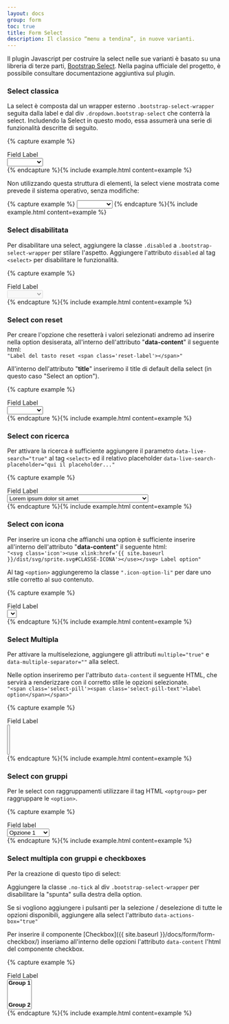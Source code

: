 ```yaml
---
layout: docs
group: form
toc: true
title: Form Select
description: Il classico “menu a tendina”, in nuove varianti.
---
```


Il plugin Javascript per costruire la select nelle sue varianti è basato su una libreria di terze parti, [Bootstrap Select](https://developer.snapappointments.com/bootstrap-select/). Nella pagina ufficiale del progetto, è possibile consultare documentazione aggiuntiva sul plugin.

### Select classica

La select è composta dal un wrapper esterno `.bootstrap-select-wrapper` seguita dalla label e dal div `.dropdown.bootstrap-select` che conterrà la select. Includendo la Select in questo modo, essa assumerà una serie di funzionalità descritte di seguito.

{% capture example %}
<div class="bootstrap-select-wrapper">
   <label>Field Label</label>
   <!-- start select-->
   <div class="dropdown bootstrap-select">
      <select title="Select an option">
         <option class="bs-title-option" value=""></option>
         <option value="Value 1">Opzione 1</option>
         <option value="Value 2">Opzione 2</option>
         <option value="Value 3">Opzione 3</option>
         <option value="Value 4">Opzione 4</option>
         <option value="Value 5">Opzione 5</option>
      </select>
   </div>
</div>
{% endcapture %}{% include example.html content=example %}

Non utilizzando questa struttura di elementi, la select viene mostrata come prevede il sistema operativo, senza modifiche:

{% capture example %}
    <select title="Select an option">
       <option value=""></option>
       <option value="Value 1">Opzione 1</option>
       <option value="Value 2">Opzione 2</option>
       <option value="Value 3">Opzione 3</option>
       <option value="Value 4">Opzione 4</option>
       <option value="Value 5">Opzione 5</option>
    </select>
{% endcapture %}{% include example.html content=example %}

### Select disabilitata

Per disabilitare una select, aggiungere la classe `.disabled` a `.bootstrap-select-wrapper` per stilare l'aspetto.
Aggiungere l'attributo `disabled` al tag `<select>` per disabilitare le funzionalità.

{% capture example %}
<div class="bootstrap-select-wrapper disabled">
   <label>Field Label</label>
   <!-- start select-->
   <div class="dropdown bootstrap-select">
      <select disabled title="Select an option">
         <option class="bs-title-option" value=""></option>
         <option value="Value 1">Opzione 1</option>
         <option value="Value 2">Opzione 2</option>
         <option value="Value 3">Opzione 3</option>
         <option value="Value 4">Opzione 4</option>
         <option value="Value 5">Opzione 5</option>
      </select>
   </div>
</div>
{% endcapture %}{% include example.html content=example %}


### Select con reset

Per creare l'opzione che resetterà i valori selezionati andremo ad inserire nella option desiserata, all'interno dell'attributo "**data-content**" il seguente html:  
`"Label del tasto reset <span class='reset-label'></span>"`  

All'interno dell'attributo "**title**" inseriremo il title di default della select (in questo caso "Select an option").

{% capture example %}
<div class="bootstrap-select-wrapper">
   <label>Field Label</label>
   <!-- start select-->
   <div class="dropdown bootstrap-select">
      <select title="Select an option">
         <option value="" title="Select an option" data-content="Annulla <span class='reset-label'></span>"></option>
         <option value="Value 2">Opzione 2</option>
         <option value="Value 3">Opzione 3</option>
         <option value="Value 4">Opzione 4</option>
         <option value="Value 5">Opzione 5</option>
      </select>
   </div>
</div>
{% endcapture %}{% include example.html content=example %}

### Select con ricerca

Per attivare la ricerca è sufficiente aggiungere il parametro `data-live-search="true"` al tag `<select>` ed il relativo placeholder `data-live-search-placeholder="qui il placeholder..."`

{% capture example %}
<div class="bootstrap-select-wrapper">
   <label>Field Label</label>
   <!-- start select-->
   <div class="dropdown bootstrap-select">
      <select title="Select an option" data-live-search="true" data-live-search-placeholder="Search here...">
         <option value="Value 1">Lorem ipsum dolor sit amet</option>
         <option value="Value 2">Duis vestibulum eleifend libero</option>
         <option value="Value 3">Phasellus pretium orci sed odio tempus</option>
         <option value="Value 4">Vestibulum bibendum ex vel augue porttitor sodales</option>
         <option value="Value 5">Praesent quis elementum turpis</option>
      </select>
   </div>
</div>
{% endcapture %}{% include example.html content=example %}

### Select con icona

Per inserire un icona che affianchi una option è sufficiente inserire all'interno dell'attributo "**data-content**" il seguente html:  
 `"<svg class='icon'><use xlink:href='{{ site.baseurl }}/dist/svg/sprite.svg#CLASSE-ICONA'></use></svg> Label option"`

Al tag `<option>` aggiungeremo la classe `".icon-option-li"` per dare uno stile corretto al suo contenuto.

{% capture example %}
<div class="bootstrap-select-wrapper">
   <label>Field Label</label>
   <!-- start select-->
   <div class="dropdown bootstrap-select">
      <select title="Select an option" data-live-search="true" data-live-search-placeholder="Search here...">
         <option class="icon-option-li" data-content="<svg class='icon'><use xlink:href='{{ site.baseurl }}/dist/svg/sprite.svg#it-info-circle'></use></svg> Lorem ipsum dolor sit amet" value="Value 1"></option>
         <option class="icon-option-li" data-content="<svg class='icon'><use xlink:href='{{ site.baseurl }}/dist/svg/sprite.svg#it-info-circle'></use></svg> Duis vestibulum eleifend libero" value="Value 2"></option>
         <option class="icon-option-li" data-content="<svg class='icon'><use xlink:href='{{ site.baseurl }}/dist/svg/sprite.svg#it-info-circle'></use></svg> Phasellus pretium orci sed odio tempus" value="Value 3"></option>
         <option class="icon-option-li" data-content="<svg class='icon'><use xlink:href='{{ site.baseurl }}/dist/svg/sprite.svg#it-info-circle'></use></svg> Vestibulum bibendum ex vel augue porttitor sodales" value="Value 4"></option>
         <option class="icon-option-li" data-content="<svg class='icon'><use xlink:href='{{ site.baseurl }}/dist/svg/sprite.svg#it-info-circle'></use></svg> Praesent quis elementum turpis" value="Value 5"></option>
      </select>
   </div>
</div>
{% endcapture %}{% include example.html content=example %}

### Select Multipla

Per attivare la multiselezione, aggiungere gli attributi `multiple="true"` e `data-multiple-separator=""` alla select.

Nelle option inseriremo per l'attributo `data-content` il seguente HTML, che servirà a renderizzare con il corretto stile le opzioni selezionate.   
`"<span class='select-pill'><span class='select-pill-text'>label option</span></span>"`

{% capture example %}
<div class="bootstrap-select-wrapper">
   <label>Field Label</label>
   <!-- start select-->
   <div class="dropdown bootstrap-select">
      <select title="Select an option" multiple="true" data-multiple-separator="">
         <option value="Value 1" data-content="<span class='select-pill'><span class='select-pill-text'>Opzione 1</span></span>"></option>
         <option value="Value 2" data-content="<span class='select-pill'><span class='select-pill-text'>Opzione 2</span></span>"></option>
         <option value="Value 3" data-content="<span class='select-pill'><span class='select-pill-text'>Opzione 4</span></span>"></option>
         <option value="Value 4" data-content="<span class='select-pill'><span class='select-pill-text'>Opzione 5</span></span>"></option>
      </select>
   </div>
</div>
{% endcapture %}{% include example.html content=example %}

### Select con gruppi

Per le select con raggruppamenti utilizzare il tag HTML `<optgroup>` per raggruppare le `<option>`.

{% capture example %}
<div class="bootstrap-select-wrapper">
   <label>Field label</label>
   <!-- start select-->
   <div class="dropdown bootstrap-select">
      <select>
         <optgroup label="Group 1">
            <option>Opzione 1</option>
            <option>Opzione 2</option>
         </optgroup>
         <optgroup label="Group 2">
            <option value="Value 1">Opzione 1</option>
            <option value="Value 2">Opzione 2</option>
         </optgroup>
      </select>
   </div>
</div>
{% endcapture %}{% include example.html content=example %}

### Select multipla con gruppi e checkboxes

Per la creazione di questo tipo di select:

Aggiungere la classe `.no-tick` al div `.bootstrap-select-wrapper` per disabilitare la "spunta" sulla destra della option.

Se si vogliono aggiungere i pulsanti per la selezione / deselezione di tutte le opzioni disponibili, aggiungere alla select l'attributo `data-actions-box="true"`

Per inserire il componente [Checkbox]({{ site.baseurl }}/docs/form/form-checkbox/) inseriamo all'interno delle opzioni l'attributo `data-content` l'html del componente checkbox.

{% capture example %}
<div class="bootstrap-select-wrapper no-tick">
   <label>Field Label</label>
   <!-- start select-->
   <div class="dropdown bootstrap-select">
      <select title="Select an option" multiple="true" data-multiple-separator="" data-actions-box="true">
         <optgroup label="Group 1">
            <option value="Value 1" data-content="<span class='form-check' aria-describedby=''><input type='checkbox' data-id='checkbox1' ><label for='checkbox1'>Label di esempio</label></span>" check-id="checkbox1"></option>
            <option value="Value 2" data-content="<span class='form-check' aria-describedby=''><input type='checkbox' data-id='checkbox2' ><label for='checkbox2'>Label di esempio 2</label></span>" check-id="checkbox2"></option>
         </optgroup>
         <optgroup label="Group 2">
            <option value="Value 3" data-content="<span class='form-check' aria-describedby=''><input type='checkbox' data-id='checkbox3' ><label for='checkbox3'>Label di esempio 3</label></span>" check-id="checkbox3"></option>
            <option value="Value 4" data-content="<span class='form-check' aria-describedby=''><input type='checkbox' data-id='checkbox4' ><label for='checkbox4'>Label di esempio 4</label></span>" check-id="checkbox4"></option>
         </optgroup>
      </select>
   </div>
</div>
{% endcapture %}{% include example.html content=example %}



